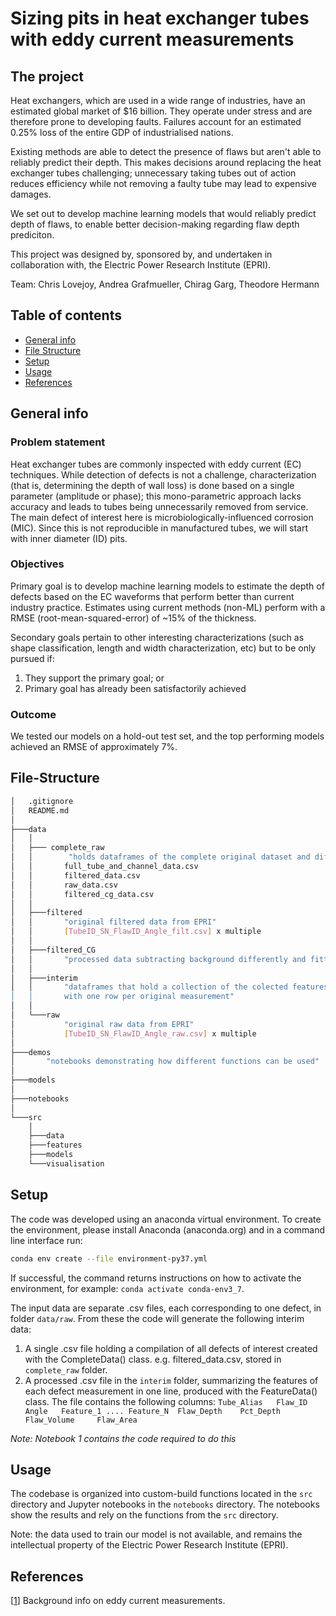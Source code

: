 # Sizing pits in heat exchanger tubes with eddy current measurements


## The project
Heat exchangers, which are used in a wide range of industries, have an estimated global market of $16 billion. They operate under stress and are therefore prone to developing faults. Failures account for an estimated 0.25% loss of the entire GDP of industrialised nations.

Existing methods are able to detect the presence of flaws but aren't able to reliably predict their depth. This makes decisions around replacing the heat exchanger tubes challenging; unnecessary taking tubes out of action reduces efficiency while not removing a faulty tube may lead to expensive damages.

We set out to develop machine learning models that would reliably predict depth of flaws, to enable better decision-making regarding flaw depth prediciton.

This project was designed by, sponsored by, and undertaken in collaboration with, the Electric Power Research Institute (EPRI).

Team: Chris Lovejoy, Andrea Grafmueller, Chirag Garg, Theodore Hermann


## Table of contents
* [General info](#general-info)
* [File Structure](#file-structure)
* [Setup](#setup)
* [Usage](#usage)
* [References](#references)

## General info
### Problem statement

Heat exchanger tubes are commonly inspected with eddy current (EC) techniques. While detection of defects is not a challenge, characterization (that is, determining the depth of wall loss) is done based on a single parameter (amplitude or phase); this mono-parametric approach lacks accuracy and leads to tubes being unnecessarily removed from service. The main defect of interest here is microbiologically-influenced corrosion (MIC). Since this is not reproducible in manufactured tubes, we will start with inner diameter (ID) pits.


### Objectives

Primary goal is to develop machine learning models to estimate the depth of defects based on the EC waveforms that perform better than current industry practice. Estimates using current methods (non-ML) perform with a RMSE (root-mean-squared-error) of ~15% of the thickness.

Secondary goals pertain to other interesting characterizations (such as shape classification, length and width characterization, etc) but to be only pursued if:
1) They support the primary goal; or
2) Primary goal has already been satisfactorily achieved


### Outcome

We tested our models on a hold-out test set, and the top performing models achieved an RMSE of approximately 7%.


## File-Structure
```bash
│   .gitignore
│   README.md
│
├───data
│   │
│   ├─── complete_raw     
│   │        "holds dataframes of the complete original dataset and different subsets"
│   │       full_tube_and_channel_data.csv
│   │       filtered_data.csv
│   │       raw_data.csv
│   │       filtered_cg_data.csv
│   │
│   ├───filtered
│   │       "original filtered data from EPRI"
│   │       [TubeID_SN_FlawID_Angle_filt.csv] x multiple  
│   │       
│   ├───filtered_CG
│   │       "processed data subtracting background differently and fitting peaks"
│   │
│   ├───interim
│   │       "dataframes that hold a collection of the colected features
│   │       with one row per original measurement"
│   │
│   └───raw
│           "original raw data from EPRI"
│           [TubeID_SN_FlawID_Angle_raw.csv] x multiple
│
├───demos
│       "notebooks demonstrating how different functions can be used"
│
├───models
│
├───notebooks
│
└───src
    │
    ├───data
    ├───features
    ├───models
    └───visualisation
```

## Setup

The code was developed using an anaconda virtual environment. To create the environment, please install Anaconda (anaconda.org) and in a command line interface run:

```sh
conda env create --file environment-py37.yml
```
If successful, the command returns instructions on how to activate the environment, for example: `conda activate conda-env3_7`.

The input data are separate .csv files, each corresponding to one defect, in folder `data/raw`. From these the code will generate the following interim data:
1. A single .csv file holding a compilation of all defects of interest created with the CompleteData() class. e.g. filtered_data.csv, stored in `complete_raw` folder.
2. A processed .csv file in the `interim` folder, summarizing the features of each defect measurement in one line, produced with the FeatureData() class. The file contains the following columns: `Tube_Alias 	 Flaw_ID 	Angle 	Feature_1 .... Feature_N  Flaw_Depth 	Pct_Depth 	Flaw_Volume 	Flaw_Area`

*Note: Notebook 1 contains the code required to do this*


## Usage
The codebase is organized into custom-build functions located in the `src` directory and Jupyter notebooks in the `notebooks` directory. The notebooks show the results and rely on the functions from the `src` directory.


Note: the data used to train our model is not available, and remains the intellectual property of the Electric Power Research Institute (EPRI).


## References
[[1](https://www.nde-ed.org/EducationResources/CommunityCollege/EddyCurrents/cc_ec_index.htm)] Background info on eddy current measurements.
